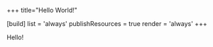 +++
title="Hello World!"


[build]
  list = 'always'
  publishResources = true
  render = 'always'
+++

Hello!

